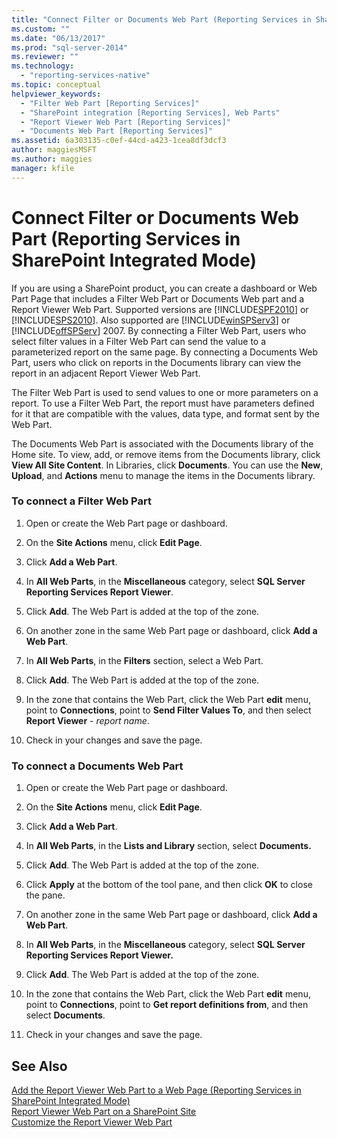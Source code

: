 ```yaml
---
title: "Connect Filter or Documents Web Part (Reporting Services in SharePoint Integrated Mode) | Microsoft Docs"
ms.custom: ""
ms.date: "06/13/2017"
ms.prod: "sql-server-2014"
ms.reviewer: ""
ms.technology: 
  - "reporting-services-native"
ms.topic: conceptual
helpviewer_keywords: 
  - "Filter Web Part [Reporting Services]"
  - "SharePoint integration [Reporting Services], Web Parts"
  - "Report Viewer Web Part [Reporting Services]"
  - "Documents Web Part [Reporting Services]"
ms.assetid: 6a303135-c0ef-44cd-a423-1cea8df3dcf3
author: maggiesMSFT
ms.author: maggies
manager: kfile
---
```

# Connect Filter or Documents Web Part (Reporting Services in SharePoint Integrated Mode)
  If you are using a SharePoint product, you can create a dashboard or Web Part Page that includes a Filter Web Part or Documents Web part and a Report Viewer Web Part. Supported versions are [!INCLUDE[SPF2010](../includes/spf2010-md.md)] or [!INCLUDE[SPS2010](../includes/sps2010-md.md)]. Also supported are [!INCLUDE[winSPServ3](../includes/winspserv3-md.md)] or [!INCLUDE[offSPServ](../includes/offspserv-md.md)] 2007. By connecting a Filter Web Part, users who select filter values in a Filter Web Part can send the value to a parameterized report on the same page. By connecting a Documents Web Part, users who click on reports in the Documents library can view the report in an adjacent Report Viewer Web Part.  
  
 The Filter Web Part is used to send values to one or more parameters on a report. To use a Filter Web Part, the report must have parameters defined for it that are compatible with the values, data type, and format sent by the Web Part.  
  
 The Documents Web Part is associated with the Documents library of the Home site. To view, add, or remove items from the Documents library, click **View All Site Content**. In Libraries, click **Documents**. You can use the **New**, **Upload**, and **Actions** menu to manage the items in the Documents library.  
  
### To connect a Filter Web Part  
  
1.  Open or create the Web Part page or dashboard.  
  
2.  On the **Site Actions** menu, click **Edit Page**.  
  
3.  Click **Add a Web Part**.  
  
4.  In **All Web Parts**, in the **Miscellaneous** category, select **SQL Server Reporting Services Report Viewer**.  
  
5.  Click **Add**. The Web Part is added at the top of the zone.  
  
6.  On another zone in the same Web Part page or dashboard, click **Add a Web Part**.  
  
7.  In **All Web Parts**, in the **Filters** section, select a Web Part.  
  
8.  Click **Add**. The Web Part is added at the top of the zone.  
  
9. In the zone that contains the Web Part, click the Web Part **edit** menu, point to **Connections**, point to **Send Filter Values To**, and then select **Report Viewer** - *report name*.  
  
10. Check in your changes and save the page.  
  
### To connect a Documents Web Part  
  
1.  Open or create the Web Part page or dashboard.  
  
2.  On the **Site Actions** menu, click **Edit Page**.  
  
3.  Click **Add a Web Part**.  
  
4.  In **All Web Parts**, in the **Lists and Library** section, select **Documents.**  
  
5.  Click **Add**. The Web Part is added at the top of the zone.  
  
6.  Click **Apply** at the bottom of the tool pane, and then click **OK** to close the pane.  
  
7.  On another zone in the same Web Part page or dashboard, click **Add a Web Part**.  
  
8.  In **All Web Parts**, in the **Miscellaneous** category, select **SQL Server Reporting Services Report Viewer.**  
  
9. Click **Add**. The Web Part is added at the top of the zone.  
  
10. In the zone that contains the Web Part, click the Web Part **edit** menu, point to **Connections**, point to **Get report definitions from**, and then select **Documents**.  
  
11. Check in your changes and save the page.  
  
## See Also  
 [Add the Report Viewer Web Part to a Web Page &#40;Reporting Services in SharePoint Integrated Mode&#41;](report-server-sharepoint/add-reporting-services-content-types-to-a-sharepoint-library.md)   
 [Report Viewer Web Part on a SharePoint Site](../../2014/reporting-services/report-viewer-web-part-on-a-sharepoint-site.md)   
 [Customize the Report Viewer Web Part](../../2014/reporting-services/customize-the-report-viewer-web-part.md)  
  
  
